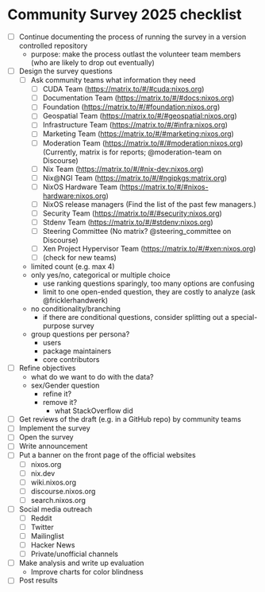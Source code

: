 # Community Survey 2025 checklist

- [ ] Continue documenting the process of running the survey in a version controlled repository
  - purpose: make the process outlast the volunteer team members (who are likely to drop out eventually)
- [ ] Design the survey questions
  - [ ] Ask community teams what information they need
    - [ ] CUDA Team (https://matrix.to/#/#cuda:nixos.org)
    - [ ] Documentation Team (https://matrix.to/#/#docs:nixos.org)
    - [ ] Foundation (https://matrix.to/#/#foundation:nixos.org)
    - [ ] Geospatial Team (https://matrix.to/#/#geospatial:nixos.org)
    - [ ] Infrastructure Team (https://matrix.to/#/#infra:nixos.org)
    - [ ] Marketing Team (https://matrix.to/#/#marketing:nixos.org)
    - [ ] Moderation Team (https://matrix.to/#/#moderation:nixos.org) (Currently, matrix is for reports; @moderation-team on Discourse)
    - [ ] Nix Team (https://matrix.to/#/#nix-dev:nixos.org)
    - [ ] Nix@NGI Team (https://matrix.to/#/#ngipkgs:matrix.org)
    - [ ] NixOS Hardware Team (https://matrix.to/#/#nixos-hardware:nixos.org)
    - [ ] NixOS release managers (Find the list of the past few managers.)
    - [ ] Security Team (https://matrix.to/#/#security:nixos.org)
    - [ ] Stdenv Team (https://matrix.to/#/#stdenv:nixos.org)
    - [ ] Steering Committee (No matrix? @steering_committee on Discourse)
    - [ ] Xen Project Hypervisor Team (https://matrix.to/#/#xen:nixos.org)
    - [ ] (check for new teams)
  - limited count (e.g. max 4)
  - only yes/no, categorical or multiple choice
    - use ranking questions sparingly, too many options are confusing
    - limit to one open-ended question, they are costly to analyze (ask @fricklerhandwerk)
  - no conditionality/branching
    - if there are conditional questions, consider splitting out a special-purpose survey
  - group questions per persona?
    - users
    - package maintainers
    - core contributors
- [ ] Refine objectives
  - what do we want to do with the data?
  - sex/Gender question
    - refine it?
    - remove it?
      - what StackOverflow did
- [ ] Get reviews of the draft (e.g. in a GitHub repo) by community teams
- [ ] Implement the survey
- [ ] Open the survey
- [ ] Write announcement
- [ ] Put a banner on the front page of the official websites
  - [ ] nixos.org
  - [ ] nix.dev
  - [ ] wiki.nixos.org
  - [ ] discourse.nixos.org
  - [ ] search.nixos.org
- [ ] Social media outreach
  - [ ] Reddit
  - [ ] Twitter
  - [ ] Mailinglist
  - [ ] Hacker News
  - [ ] Private/unofficial channels
- [ ] Make analysis and write up evaluation
  - Improve charts for color blindness
- [ ] Post results
